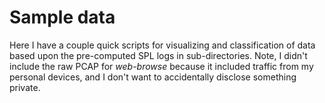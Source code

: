 # Sample data

Here I have a couple quick scripts for visualizing and classification of data based upon the pre-computed SPL logs in sub-directories. Note, I didn't include the raw PCAP for _web-browse_ because it included traffic from my personal devices, and I don't want to accidentally disclose something private.